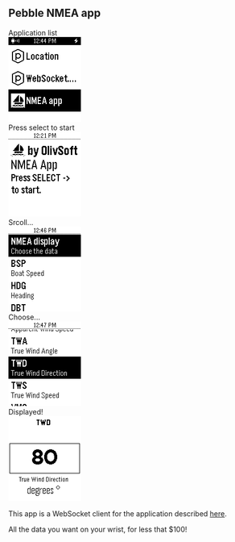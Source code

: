 ## Pebble NMEA app
Application list
<br/>
![Start here](screenshot.01.png "Start here")
<br/>
Press select to start
<br/>
![Choose the channel](screenshot.02.png "Choose the channel")
<br/>
Srcoll...
<br/>
![Channel list](screenshot.03.png "Channel list")
<br/>
Choose...
<br/>
![Hit select](screenshot.04.png "Hit select")
<br/>
Displayed!
<br/>
![Display](screenshot.05.png "Display")

This app is a WebSocket client for the application described [here](http://www.lediouris.net/RaspberryPI/_Articles/readme.html).

All the data you want on your wrist, for less that $100!